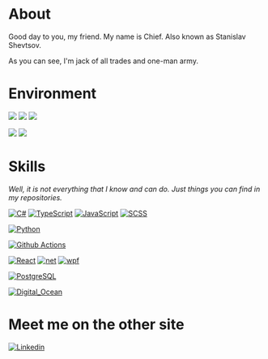 # About
Good day to you, my friend.
My name is Chief. Also known as Stanislav Shevtsov.

As you can see, I'm jack of all trades and one-man army.

# Environment 
[![](https://img.shields.io/badge/OS-Windows-informational?labelColor=000000&logo=windows&logoColor=white&color=611e23)](https://www.microsoft.com/en-us/windows)
[![](https://img.shields.io/badge/OS-macOS-informational?labelColor=000000&logo=apple&logoColor=white&color=611e23)](https://www.apple.com/macos/)
[![](https://img.shields.io/badge/OS-Ubuntu-informational?labelColor=000000&logo=Ubuntu&logoColor=white&color=611e23)](https://ubuntu.com/)

[![](https://img.shields.io/badge/IDE-Visual%20Studio-informational?labelColor=000000&logo=Visual%20Studio&logoColor=white&color=611e23)](https://visualstudio.microsoft.com/)
[![](https://img.shields.io/badge/Editor-Visual%20Studio%20Code-informational?labelColor=000000&logo=Visual%20Studio&logoColor=white&color=611e23)](https://code.visualstudio.com/)

# Skills
*Well, it is not everything that I know and can do. Just things you can find in my repositories.*

[![C#](https://img.shields.io/badge/Language-C%23-informational?labelColor=000000&logo=C-Sharp&logoColor=white&color=611e23)](https://github.com/search?q=user%3AChiefNoir+csharp)
[![TypeScript](https://img.shields.io/badge/Language-TypeScript-informational?labelColor=000000&logo=TypeScript&logoColor=white&color=611e23)](https://github.com/search?q=user%3AChiefNoir+TypeScript)
[![JavaScript](https://img.shields.io/badge/Language-JavaScript-informational?labelColor=000000&logo=JavaScript&logoColor=white&color=611e23)](https://github.com/search?q=user%3AChiefNoir+JavaScript)
[![SCSS](https://img.shields.io/badge/Language-SCSS-informational?labelColor=000000&logo=sass&logoColor=white&color=611e23)](https://github.com/search?q=user%3AChiefNoir+JavaScript)

[![Python](https://img.shields.io/badge/Language-Python-informational?labelColor=000000&logo=Python&logoColor=white&color=611e23)](https://github.com/search?q=user%3AChiefNoir+Python)

[![Github Actions](https://img.shields.io/badge/CI-Github%20Actions-2088FF?labelColor=000000&logo=Github-Actions&logoColor=white&color=611e23)](https://github.com/search?q=user%3AChiefNoir+github-actions)

[![React](https://img.shields.io/badge/Framework-React-informational?labelColor=000000&logo=React&logoColor=white&color=611e23)](https://github.com/search?q=user%3AChiefNoir+react)
[![net](https://img.shields.io/badge/Framework-.Net%20Core-informational?labelColor=000000&logo=microsoft&logoColor=white&color=611e23)](https://github.com/search?q=user%3AChiefNoir+csharp)
[![wpf](https://img.shields.io/badge/Framework-WPF-informational?labelColor=000000&logo=microsoft&logoColor=white&color=611e23)](https://github.com/search?q=user%3AChiefNoir+wpf)

[![PostgreSQL](https://img.shields.io/badge/Database-PostgreSQL-informational?labelColor=000000&logo=postgresql&logoColor=white&color=611e23)](https://github.com/search?q=user%3AChiefNoir+postgresql)

[![Digital_Ocean](https://img.shields.io/badge/Cloud-Digital_Ocean-informational?labelColor=000000&logo=DigitalOcean&logoColor=white&color=611e23)](https://cloud.digitalocean.com)


# Meet me on the other site
[![Linkedin](https://img.shields.io/badge/Chief-blue?logo=Linkedin&logoColor=white)](https://www.linkedin.com/in/stshevtsov/?locale=en_US)

